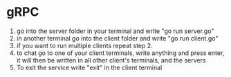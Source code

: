 # gRPC

1. go into the server folder in your terminal and write "go run server.go"
2. in another terminal go into the client folder and write "go run client.go"
3. if you want to run multiple clients repeat step 2.
4. to chat go to one of your client terminals, write anything and press enter, it will then be written in all other client's terminals, and the servers
5. To exit the service write "exit" in the client terminal  